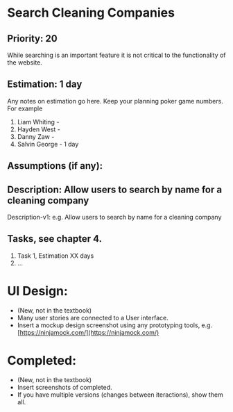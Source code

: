 # Search Cleaning Companies

## Priority: 20
While searching is an important feature it is not critical to the functionality of the website.

## Estimation: 1 day
Any notes on estimation go here. Keep your planning poker game numbers. For example
1. Liam Whiting - 
2. Hayden West - 
3. Danny Zaw - 
4. Salvin George - 1 day 

## Assumptions (if any):

## Description: Allow users to search by name for a cleaning company

Description-v1: e.g. Allow users to search by name for a cleaning company

## Tasks, see chapter 4.

1. Task 1, Estimation XX days
2. ...


# UI Design:
* (New, not in the textbook) 
* Many user stories are connected to a User interface.
* Insert a mockup design screenshot using any prototyping tools, e.g. [https://ninjamock.com/](https://ninjamock.com/)

# Completed:
* (New, not in the textbook) 
* Insert screenshots of completed. 
* If you have multiple versions (changes between iteractions), show them all.

